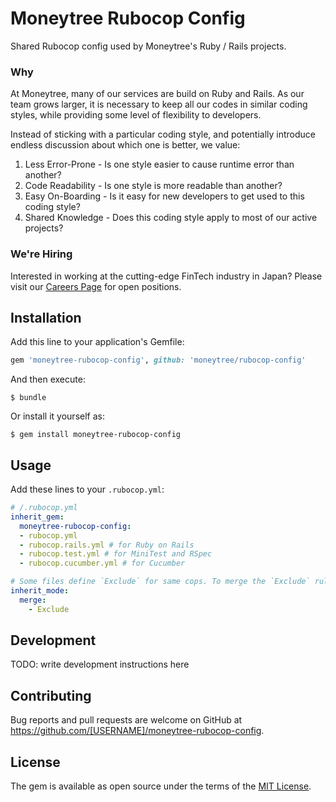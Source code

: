 # Moneytree Rubocop Config

Shared Rubocop config used by Moneytree's Ruby / Rails projects.

### Why

At Moneytree, many of our services are build on Ruby and Rails. As our team
grows larger, it is necessary to keep all our codes in similar coding styles,
while providing some level of flexibility to developers.

Instead of sticking with a particular coding style, and potentially introduce
endless discussion about which one is better, we value:

1. Less Error-Prone - Is one style easier to cause runtime error than another?
2. Code Readability - Is one style is more readable than another?
3. Easy On-Boarding - Is it easy for new developers to get used to this coding style?
4. Shared Knowledge - Does this coding style apply to most of our active projects?

### We're Hiring

Interested in working at the cutting-edge FinTech industry in Japan? Please
visit our [Careers Page](https://moneytree.jp/careers/) for open positions.

## Installation

Add this line to your application's Gemfile:

```ruby
gem 'moneytree-rubocop-config', github: 'moneytree/rubocop-config'
```

And then execute:

    $ bundle

Or install it yourself as:

    $ gem install moneytree-rubocop-config

## Usage

Add these lines to your `.rubocop.yml`:

```yml
# /.rubocop.yml
inherit_gem:
  moneytree-rubocop-config:
  - rubocop.yml
  - rubocop.rails.yml # for Ruby on Rails
  - rubocop.test.yml # for MiniTest and RSpec
  - rubocop.cucumber.yml # for Cucumber

# Some files define `Exclude` for same cops. To merge the `Exclude` rules, add:
inherit_mode:
  merge:
    - Exclude
```

## Development

TODO: write development instructions here

## Contributing

Bug reports and pull requests are welcome on GitHub at https://github.com/[USERNAME]/moneytree-rubocop-config.

## License

The gem is available as open source under the terms of the [MIT License](https://opensource.org/licenses/MIT).

